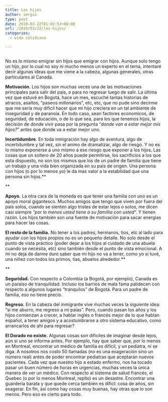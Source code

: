 ```yaml
---
title: Los hijos
author: sergio
type: post
date: 2010-03-22T01:02:53+00:00
url: /2010/03/22/los-hijos/
categories:
  - vida cotidiana

---
```

<p style="text-align: center">
  <a href="http://i2.wp.com/quebechispano.network.crazyrobot.net/files/2010/03/los_20simpson.jpg"><img class="aligncenter size-full wp-image-61" src="http://i2.wp.com/quebechispano.network.crazyrobot.net/files/2010/03/los_20simpson.jpg?fit=216%2C280" alt="" data-recalc-dims="1" /></a>
</p>

No es lo mismo emigrar sin hijos que emigrar con hijos. Aunque solo tengo un hijo, por lo cual no soy ni mucho menos un experto en el tema, intentaré decir algunas ideas que me viene a la cabeza, algunas generales, otras particulares al Canada.

**Motivación**. Los hijos son muchas veces una de las motivaciones principales para salir del país, o para no regresar luego de salir. La última vez que estuvé en Bogotá, hace un mes, escuché tantas historias de atracos, asaltos, &#8220;paseos millonarios&#8221;, etc, etc, que no pude sino decirme que me sería muy dificil hacer que mi hijo creciera en un tal ambiente de inseguridad y de paranoia. En todo caso, sean factores economicos, de seguridad, de educación, o de lo que sea, para los que tenemos hijos, la decisión de donde vivir pasa por la pregunta &#8220;_donde van a estar mejor mis hijos?_&#8221; antes que donde va a estar mejor uno.

**Incertidumbre**. En toda inmigración hay algo de aventura, algo de incertidumbre y tal vez, sin el animo de dramatizar, algo de riesgo. Y no es lo mismo exponerse a uno mismo a ese riesgo que exponer a los hijos. Las cosas que un soltero de 20 años puede permitirse, los sacrificios a los que esta dispuesto, no son los mismos que los de un padre de familia que tiene un trabajo y una vida bien organizada en su país de origen. Una persona con hijos (o por lo menos yo) le da mas valor a la estabilidad que una persona sin hijos.**
  
** 

**Apoyo.** La otra cara de la moneda es que tener una familia con uno es un apoyo moral gigantesco. Muchos amigos que tengo que viven por fuera del país solos, cuando se sienten algo tristes de estar lejos o solos, me dicen casi siempre &#8220;_por lo menos usted tiene a su famillia con usted_&#8220;. Y tienen razón. Los hijos también son una fuente de motivación para sacar energias para hacer las cosas.

**El resto de la familia.** No tener a los padres, hermanos, tios, etc al lado para ayudar con los hijos propios no es un pequeño detalle. No solo desde el punto de vista práctico (poder dejar a los hijos al cuidado de una abuela cuando se necesita, etc) sino también desde el punto de vista emocional. A mi no deja de darme duro saber que mi hijo no va a tener, como yo si tuvé, una niñez con todos los primos, tias, abuelos alrededor.**
  
** 

**Seguridad.** Con respecto a Colombia (a Bogotá, por ejemplo), Canada es un paraiso de tranquilidad. Incluso los barrios de mala fama palidecen con respecto a algunos lugares &#8220;tranquilos&#8221; de Bogotá. Para un padre de familia, eso no tiene precio.

**Regreso.** En la cabeza del inmigrante vive muchas veces la siguiente idea: &#8220;si me aburro, me regreso a mi paías&#8221;. Pero, cuando pasan los años y los hijos comienzan a crecer, a hablar inglés o francés mejor de lo que hablan español, a tener amigos y a acostumbrarse a otro sistema educativo, como arrancarlos de ahí para regresar?

**El Dorado no existe.** Algunas cosas son dificiles de imaginar desde lejos, aún si uno se informa antes. Por ejemplo, hay que saber que, por lo menos en Montreal, encontrar un médico de familia es dificil, y un pediatra, ni se diga. A nosotros nos costo 50 llamadas (no es una exageración sino un número real) antes de poder encontrar pediatras que aceptaran nuevos pacientes. Cada vez que nuestro hijo a estado enfermo, nos ha tocado pasar un buen número de horas en urgencias, muchas veces la única manera de ver un médico. Con respecto al sistema de salud francés, el Quebec (o por lo menos Montreal, repito) es un desastre. Encontrar una guarderia barata y que quede cerca también es dificl: cosa de años, sin exagerar. En fin, así como hay cosas muy buenas, hay otras que lo son menos. Pero eso es cierto para todo.